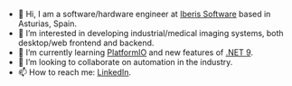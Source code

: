 - 👋 Hi, I am a software/hardware engineer at [Iberis Software](https://iberisoft.com/) based in Asturias, Spain.
- 👀 I’m interested in developing industrial/medical imaging systems, both desktop/web frontend and backend.
- 🌱 I’m currently learning [PlatformIO](https://platformio.org/) and new features of [.NET 9](https://dotnet.microsoft.com/es-es/download/dotnet/9.0).
- 💞️ I’m looking to collaborate on automation in the industry.
- 📫 How to reach me: [LinkedIn](https://www.linkedin.com/in/pavelzaytsev/).
